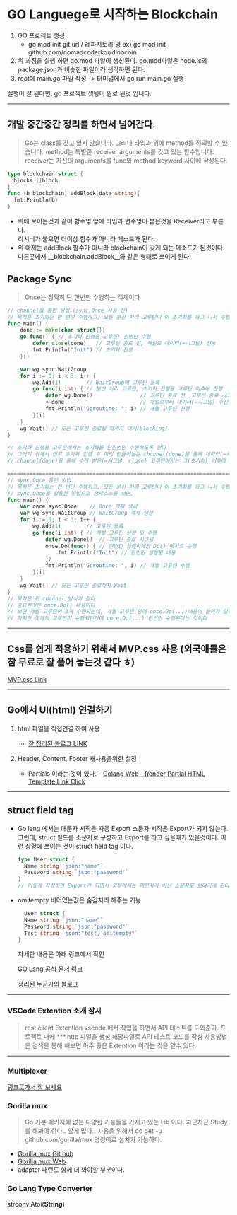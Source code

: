 # GO Languege로 시작하는 Blockchain

1. GO 프로젝트 생성
   * go mod init git url / 레파지토리 명
      ex) go mod init github.com/nomadcoderkor/dinocoin
2. 위 과정을 실행 하면 go.mod 파일이 생성된다. go.mod파일은 node.js의 package.json과 비슷한 파일이라 생각하면 된다.
3. root에 main.go 파일 작성 -> 터미널에서 go run main.go 실행

실행이 잘 된다면, go 프로젝트 셋팅이 완료 된것 입니다.

---

## 개발 중간중간 정리를 하면서 넘어간다.

> Go는 class를 갖고 있지 않습니다. 그러나 타입과 위에 method를 정의할 수 있습니다.
> method는 특별한 receiver arguments를 갖고 있는 함수입니다.
> receiver는 자신의 arguments를 func와 method keyword 사이에 작성된다.

```go
type blockchain struct {
  blocks []block
}
func (b blockchain) addBlock(data string){
  fmt.Println(b)
}
```

* 위에 보이는것과 같이 함수명 앞에 타입과 변수명이 붙은것을 Receiver라고 부른다.   
  리시버가 붙으면 더이상 함수가 아니라 메소드가 된다. 
* 위 예제는 addBlock 함수가 아니라 blockchain이 갖게 되는 메소드가 된것이다.
  다른곳에서 __blockchain.addBlock__와 같은 형태로 쓰이게 된다.

## Package Sync

> Once는 정확히 단 한번만 수행하는 객체이다

```go
// channel을 통한 방법 (sync.Once 사용 전)
// 목적은 초기화는 한 번만 수행하고, 모든 분산 처리 고루틴이 이 초기화를 하고 나서 수행되어야 하는 경우!
func main() {
    done := make(chan struct{})
    go func() { // 초기화 진행용 고루틴! 한번만 수행
        defer close(done)   // 고루틴 종료 전, 채널로 데이터(=시그널) 전송
        fmt.Println("Init") // 초기화 진행
    }()

    var wg sync.WaitGroup
    for i := 0; i < 3; i++ {
        wg.Add(1)        // WaitGroup에 고루틴 등록
        go func(i int) { // 분산 처리 고루틴, 초기화 진행용 고루틴 이후에 진행
            defer wg.Done()               // 고루틴 종료 전, 고루틴 종료 시그널 발생
            <-done                        // 채널로부터 데이터(=시그널) 수신
            fmt.Println("Goroutine: ", i) // 개별 고루틴 진행
        }(i)
    }
    wg.Wait() // 모든 고루틴 종료될 때까지 대기(blocking)
}

// 초기화 진행용 고루틴에서는 초기화를 단한번만 수행하도록 한다
// 그러기 위해서 먼저 초기화 진행 후 미리 만들어놓은 channel(done)을 통해 데이터(=시그널, close)을 전송한다
// channel(done)을 통해 수신 받은(=시그널, close) 고루틴에서는 그(초기화) 이후에 작업을 수행한다

==================================================================================
// sync.Once 통한 방법
// 목적은 초기화는 한 번만 수행하고, 모든 분산 처리 고루틴이 이 초기화를 하고 나서 수행되어야 하는 경우!
// sync.Once을 활용한 방법으로 전체소스를 보면,
func main() {
    var once sync.Once    // Once 객체 생성
    var wg sync.WaitGroup // WaitGroup 객체 생성
    for i := 0; i < 3; i++ {
        wg.Add(1)        // 고루틴 등록
        go func(i int) { // 개별 고루틴 생성 및 수행
            defer wg.Done()  // 고루틴 종료 시그널
            once.Do(func() { // 한번만 실행하게끔 Do() 메서드 수행
                fmt.Println("Init") // 한번만 실행될 내용
            })
            fmt.Println("Goroutine: ", i) // 개별 고루틴 수행
        }(i)
    }
    wg.Wait() // 모든 고루틴 종료까지 Wait
}
// 목적은 위 channel 방식과 같다
// 중요한것은 once.Do() 내용이다
// 보면 개별 고루틴이 3개 수행되는데, 개별 고루틴 안에 once.Do(...)내용이 들어가 있다
// 하지만 몇개의 고루틴이 수행되던간에 once.Do(...) 한번만 수행된다는 것이다
```

---

## Css를 쉽게 적용하기 위해서 MVP.css 사용 (외국애들은 참 무료로 잘 풀어 놓는것 같다 ㅎ)

[MVP.css Link](https://andybrewer.github.io/mvp/)

---

## Go에서 UI(html) 연결하기

  1. html 파일을 직접연결 하여 사용
      * [잘 정리된 블로그 LINK](https://dksshddl.tistory.com/entry/Go-web-programming-%ED%85%9C%ED%94%8C%EB%A6%BF%EA%B3%BC-%ED%85%9C%ED%94%8C%EB%A6%BF-%EC%97%94%EC%A7%84)

  2. Header, Content, Footer 재사용을위한 설정
      * Partials 이라는 것이 있다.
            - [Golang Web - Render Partial HTML Template Link Click](https://dev.to/egaprsty/golang-web-render-partial-html-template-3h1m)

---

## struct field tag

* Go lang 에서는 대문자 시작은 자동 Export 소문자 시작은 Export가 되지 않는다.
  그런데, struct 필드를 소문자로 구성하고 Export를 하고 싶을때가 있을것이다.
  이런 상황에 쓰이는 것이 struct field tag 이다.

  ```go
  type User struct {
    Name string `json:"name"`
    Password string `json:"password"`
  }
  // 이렇게 작성하면 Export가 되면서 외부에서는 대문자가 아닌 소문자로 보여지게 된다.
  ```

* omitempty 비어있는값은 숨김처리 해주는 기능
  
  ```go
    User struct {
    Name string `json:"name"`
    Password string `json:"password"`
    Test string `json:"test, omitempty"`
  }
  ```

  자세한 내용은 아래 링크에서 확인   

  [GO Lang 공식 문서 링크](https://pkg.go.dev/encoding/json#Marshal)

  [정리된 누군가의 블로그](https://www.digitalocean.com/community/tutorials/how-to-use-struct-tags-in-go)

---

### VSCode Extention 소개  잠시

> rest client Extention
> vscode 에서 작업을 하면서 API 테스트를 도와준다.
> 프로젝트 내에 ***.http 파일을 생성
> 해당파일로 API 테스트 코드를 작성
> 사용방법은 검색을 통해 해보면 아주 좋은 Extention 이라는 것을 알수 있다.

---

### Multiplexer

[링크로가서 잘 보세요](https://dejavuqa.tistory.com/314)

### Gorilla mux

> Go 기본 패키지에 없는 다양한 기능들을 가지고 있는 Lib 이다.
> 차근차근 Study를 해봐야 한다.. 할게 많다..
> 사용을 위해서 go get -u github.com/gorilla/mux 명령어로 설치가 가능하다.

* [Gorilla mux Git hub](https://github.com/gorilla/mux)
* [Gorilla mux Web](https://www.gorillatoolkit.org)
* adapter 패턴도 함께 더 봐야할 부분이다.

### Go Lang Type Converter

strconv.Atoi(**String**)

